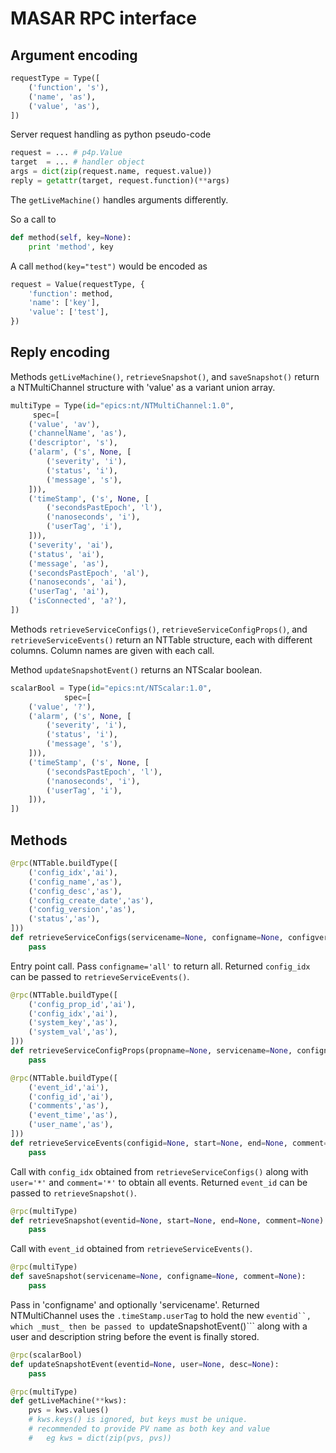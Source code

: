 MASAR RPC interface
===================

Argument encoding
-----------------

```py
requestType = Type([
    ('function', 's'),
    ('name', 'as'),
    ('value', 'as'),
])
```

Server request handling as python pseudo-code

```py
request = ... # p4p.Value
target  = ... # handler object
args = dict(zip(request.name, request.value))
reply = getattr(target, request.function)(**args)
```

The ```getLiveMachine()``` handles arguments differently.

So a call to

```py
def method(self, key=None):
    print 'method', key
```

A call ```method(key="test")``` would be encoded as

```py
request = Value(requestType, {
    'function': method,
    'name': ['key'],
    'value': ['test'],
})
```

Reply encoding
--------------

Methods ```getLiveMachine()```, ```retrieveSnapshot()```, and ```saveSnapshot()```
return a NTMultiChannel structure with 'value' as a variant union array.

```py
multiType = Type(id="epics:nt/NTMultiChannel:1.0",
     spec=[
    ('value', 'av'),
    ('channelName', 'as'),
    ('descriptor', 's'),
    ('alarm', ('s', None, [
        ('severity', 'i'),
        ('status', 'i'),
        ('message', 's'),
    ])),
    ('timeStamp', ('s', None, [
        ('secondsPastEpoch', 'l'),
        ('nanoseconds', 'i'),
        ('userTag', 'i'),
    ])),
    ('severity', 'ai'),
    ('status', 'ai'),
    ('message', 'as'),
    ('secondsPastEpoch', 'al'),
    ('nanoseconds', 'ai'),
    ('userTag', 'ai'),
    ('isConnected', 'a?'),
])
```

Methods ```retrieveServiceConfigs()```, ```retrieveServiceConfigProps()```, and ```retrieveServiceEvents()```
return an NTTable structure, each with different columns.
Column names are given with each call.

Method ```updateSnapshotEvent()``` returns an NTScalar boolean.

```py
scalarBool = Type(id="epics:nt/NTScalar:1.0",
            spec=[
    ('value', '?'),
    ('alarm', ('s', None, [
        ('severity', 'i'),
        ('status', 'i'),
        ('message', 's'),
    ])),
    ('timeStamp', ('s', None, [
        ('secondsPastEpoch', 'l'),
        ('nanoseconds', 'i'),
        ('userTag', 'i'),
    ])),
])
```

Methods
-------

```py
@rpc(NTTable.buildType([
    ('config_idx','ai'),
    ('config_name','as'),
    ('config_desc','as'),
    ('config_create_date','as'),
    ('config_version','as'),
    ('status','as'),
]))
def retrieveServiceConfigs(servicename=None, configname=None, configversion=None, system=None, eventid=None):
    pass
```

Entry point call.  Pass ```configname='all'``` to return all.
Returned ```config_idx``` can be passed to ```retrieveServiceEvents()```.

```py
@rpc(NTTable.buildType([
    ('config_prop_id','ai'),
    ('config_idx','ai'),
    ('system_key','as'),
    ('system_val','as'),
]))
def retrieveServiceConfigProps(propname=None, servicename=None, configname=None):
    pass
```

```py
@rpc(NTTable.buildType([
    ('event_id','ai'),
    ('config_id','ai'),
    ('comments','as'),
    ('event_time','as'),
    ('user_name','as'),
]))
def retrieveServiceEvents(configid=None, start=None, end=None, comment=None, user=None, eventid=None):
    pass
```

Call with ```config_idx``` obtained from  ```retrieveServiceConfigs()``` along with ```user='*'``` and ```comment='*'```
to obtain all events.
Returned ```event_id``` can be passed to ```retrieveSnapshot()```.


```py
@rpc(multiType)
def retrieveSnapshot(eventid=None, start=None, end=None, comment=None):
    pass
```

Call with ```event_id``` obtained from  ```retrieveServiceEvents()```.

```py
@rpc(multiType)
def saveSnapshot(servicename=None, configname=None, comment=None):
    pass
```

Pass in 'configname' and optionally 'servicename'.
Returned NTMultiChannel uses the ```.timeStamp.userTag``` to hold
the new ```eventid``, which _must_ then be passed to
```updateSnapshotEvent()``` along with a user and description string
before the event is finally stored.

```py
@rpc(scalarBool)
def updateSnapshotEvent(eventid=None, user=None, desc=None):
    pass
```

```py
@rpc(multiType)
def getLiveMachine(**kws):
    pvs = kws.values()
    # kws.keys() is ignored, but keys must be unique.
    # recommended to provide PV name as both key and value
    #   eg kws = dict(zip(pvs, pvs))
```
